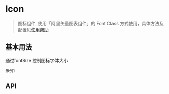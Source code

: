 # Icon

> 图标组件,
> 使用「阿里矢量图表组件」的 Font Class 方式使用，具体方法及配置见[使用帮助](https://www.iconfont.cn/help/detail?spm=a313x.manage_type_myprojects.i1.d8cf4382a.72283a81x38YZi&helptype=code)

## 基本用法

通过fontSize 控制图标字体大小

<code src="./demo/base.tsx">示例1</code>

## API
<API id="Icon"></API>